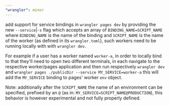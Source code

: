 ```yaml
---
"wrangler": minor
---
```


add support for service bindings in `wrangler pages dev` by providing the
new `--service`|`-s` flag which accepts an array of `BINDING_NAME=SCRIPT_NAME`
where `BINDING_NAME` is the name of the binding and `SCRIPT_NAME` is the name
of the worker (as defined in its `wrangler.toml`), such workers need to be
running locally with with `wrangler dev`.

For example if a user has a worker named `worker-a`, in order to locally bind
to that they'll need to open two different terminals, in each navigate to the
respective worker/pages application and then run respectively `wrangler dev` and
`wrangler pages ./publicDir --service MY_SERVICE=worker-a` this will add the
`MY_SERVICE` binding to pages' worker `env` object.

Note: additionally after the `SCRIPT_NAME` the name of an environment can be specified,
prefixed by an `@` (as in: `MY_SERVICE=SCRIPT_NAME@PRODUCTION`), this behavior is however
experimental and not fully properly defined.
